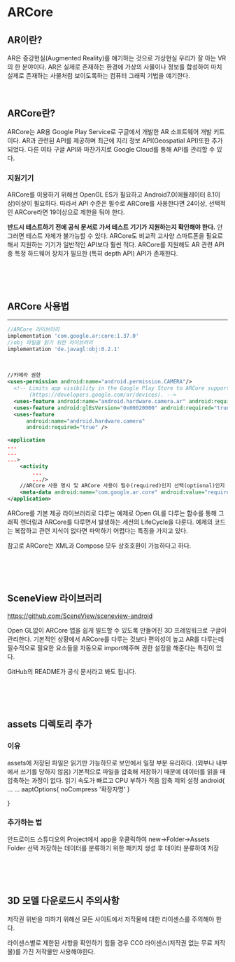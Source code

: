 # ARCore
## AR이란?
AR은 증강현실(Augmented Reality)를 얘기하는 것으로 가상현실 우리가 잘 아는 VR의 한 분야이다. AR은 실제로 존재하는 환경에 가상의 사물이나 정보를 합성하여 마치 실제로 존재하는 사물처럼 보이도록하는 컴퓨터 그래픽 기법을 얘기한다.

<br>

## ARCore란?
ARCore는 AR용 Google Play Service로 구글에서 개발한 AR 소프트웨어 개발 키트이다. AR과 관련된 API를 제공하며 최근에 지리 정보 API(Geospatial API)또한 추가되었다. 다른 여타 구글 API와 마찬가지로 Google Cloud를 통해 API를 관리할 수 있다.


### 지원기기

ARCore를 이용하기 위해선 OpenGL ES가 필요하고 Android7.0(에뮬레이터 8.1이상)이상이 필요하다. 따라서 API 수준은 필수로 ARCore를 사용한다면 24이상, 선택적인 ARCore라면 19이상으로 제한을 둬야 한다.

**반드시 테스트하기 전에 공식 문서로 가서 테스트 기기가 지원하는지 확인해야 한다.** 안 그러면 테스트 자체가 불가능할 수 있다. ARCore도 비교적 고사양 스마트폰을 필요로 해서 지원하는 기기가 일반적인 API보다 훨씬 적다. ARCore를 지원해도 AR 관련 API 중 특정 하드웨어 장치가 필요한 (특히 depth API) API가 존재한다.

<br>
<br>
<br>

## ARCore 사용법
---
```gradle
//ARCore 라이브러리
implementation 'com.google.ar:core:1.37.0'
//obj 파일을 읽기 위한 라이브러리
implementation 'de.javagl:obj:0.2.1'
```

<br>

```xml
//카메라 권한
<uses-permission android:name="android.permission.CAMERA"/>
  <!-- Limits app visibility in the Google Play Store to ARCore supported devices
       (https://developers.google.com/ar/devices). -->
  <uses-feature android:name="android.hardware.camera.ar" android:required="true"/>
  <uses-feature android:glEsVersion="0x00020000" android:required="true" />
  <uses-feature
      android:name="android.hardware.camera"
      android:required="true" />

<application
...
...
...>
	<activity
		...
		.../>
	//ARCore 사용 명시 및 ARCore 사용이 필수(required)인지 선택(optional)인지 명시 
	<meta-data android:name="com.google.ar.core" android:value="required" />
</application>
```

ARCore를 기본 제공 라이브러리로 다루는 예제로 Open GL를 다루는 함수를 통해 그래픽 렌더링과 ARCore를 다루면서 발생하는 세션의 LifeCycle을 다룬다. 예제의 코드는 복잡하고 관련 지식이 없다면 파악하기 어렵다는 특징을 가지고 있다.

참고로 ARCore는 XML과 Compose 모두 상호호환이 가능하다고 하다.


<br>
<br>
<br>

## SceneView 라이브러리

https://github.com/SceneView/sceneview-android

Open GL없이 ARCore 앱을 쉽게 빌드할 수 있도록 만들어진 3D 프레임워크로 구글이 관리한다. 기본적인 상황에서 ARCore를 다루는 것보다 편의성이 높고 AR를 다루는데 필수적으로 필요한 요소들을 자동으로 import해주며 권한 설정을 해준다는 특징이 있다.

GitHub의 README가 공식 문서라고 봐도 됩니다.

<br>
<br>
<br>

## assets 디렉토리 추가
### 이유
assets에 저장된 파일은 읽기만 가능하므로 보안에서 일정 부분 유리하다. (외부나 내부에서 쓰기를 당하지 않음)
기본적으로 파일을 압축해 저장하기 때문에 데이터를 읽을 때 압축하는 과정이 없다.
읽기 속도가 빠르고 CPU 부하가 적음
압축 제외 설정
android{
...
...
aaptOptions{
	noCompress '확장자명'
	}

}
### 추가하는 법
안드로이드 스튜디오의 Project에서 app을 우클릭하여 new→Folder→Assets Folder 선택
저장하는 데이터를 분류하기 위한 패키지 생성 후 데이터 분류하여 저장

<br>
<br>
<br>

## 3D 모델 다운로드시 주의사항
저작권 위반을 피하기 위해선 모든 사이트에서 저작물에 대한 라이센스를 주의해야 한다.

라이센스별로 제한된 사항을 확인하기 힘들 경우 CC0 라이센스(저작권 없는 무료 저작물)를 가진 저작물만 사용해야한다.